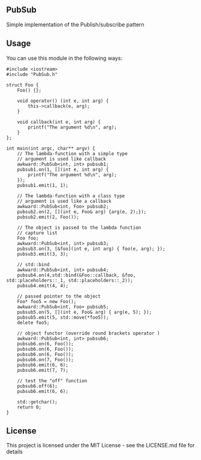 ## PubSub
Simple implementation of the Publish/subscribe pattern


## Usage
You can use this module in the following ways:

	#include <iostream>
	#include "PubSub.h"

	struct Foo {
		Foo() {};

		void operator() (int e, int arg) {
			this->callback(e, arg);
		}

		void callback(int e, int arg) {
			printf("The argument %d\n", arg);
		}
	};
			
	int main(int argc, char** argv) {
		// The lambda-function with a simple type
		// argument is used like callback
		awkward::PubSub<int, int> pubsub1;
		pubsub1.on(1, [](int e, int arg) {
			printf("The argument %d\n", arg);
		});
		pubsub1.emit(1, 1);
			
		// The lambda-function with a class type 
		// argument is used like a callback 
		awkward::PubSub<int, Foo> pubsub2;
		pubsub2.on(2, [](int e, Foo& arg) {arg(e, 2);});
		pubsub2.emit(2, Foo());
		
		// The object is passed to the lambda function
		// capture list 
		Foo foo;
		awkward::PubSub<int, int> pubsub3;
		pubsub3.on(3, [&foo](int e, int arg) { foo(e, arg);	});
		pubsub3.emit(3, 3);

		// std::bind
		awkward::PubSub<int, int> pubsub4;
		pubsub4.on(4,std::bind(&Foo::callback, &foo, std::placeholders::_1, std::placeholders::_2));
		pubsub4.emit(4, 4);

		// passed pointer to the object
		Foo* foo5 = new Foo();
		awkward::PubSub<int, Foo> pubsub5;
		pubsub5.on(5, [](int e, Foo& arg) { arg(e, 5); });
		pubsub5.emit(5, std::move(*foo5));
		delete foo5;
			
		// object functor (override round brackets operator )
		awkward::PubSub<int, int> pubsub6;
		pubsub6.on(6, Foo());
		pubsub6.on(6, Foo());
		pubsub6.on(6, Foo());
		pubsub6.on(7, Foo());
		pubsub6.emit(6, 6);
		pubsub6.emit(7, 7);
		
		// test the "off" function
		pubsub6.off(6);
		pubsub6.emit(6, 6);

		std::getchar();
		return 0;
	}

## License

This project is licensed under the MIT License - see the LICENSE.md file for details

